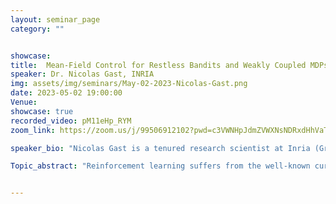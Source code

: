 ```yaml
---
layout: seminar_page
category: ""


showcase:
title:  Mean-Field Control for Restless Bandits and Weakly Coupled MDPs
speaker: Dr. Nicolas Gast, INRIA
img: assets/img/seminars/May-02-2023-Nicolas-Gast.png
date: 2023-05-02 19:00:00 
Venue:
showcase: true
recorded_video: pM11eHp_RYM
zoom_link: https://zoom.us/j/99506912102?pwd=c3VWNHpJdmZVWXNsNDRxdHhVaTBuZz09

speaker_bio: "Nicolas Gast is a tenured research scientist at Inria (Grenoble, France) since 2014, and currently visiting MIT for the semester.  He graduated from Ecole Normale Superieure (Paris, France) in 2007 and received a Ph.D. from the University of Grenoble in 2010. He was a research fellow at EPFL from 2010 to 2014. His research focuses on the development and the use of stochastic models and optimization methods for the design of control algorithms in large-scale systems. "

Topic_abstract: "Reinforcement learning suffers from the well-known curse of dimensionality: the size of the state-space explodes as the number of dimensions grows. A typical example of where this occurs is the case of resource allocation problems. In such a problem, an operator is faced with a population of entities whose state evolves over time. The evolution of the entities are coupled only through the actions of the controller: this is a « weakly coupled MDPs ».  These problems are in general computationally hard for a finite population of entities but are interestingly easier when the population is infinite. In particular, there exists different LP-based relaxations (including the famous Whittle index) that generally provide near-optimal solutions. The goal of this talk is to introduce these policies, and to present recent results on when they become asymptotically optimal as the number of resources goes to infinity."


---
```


